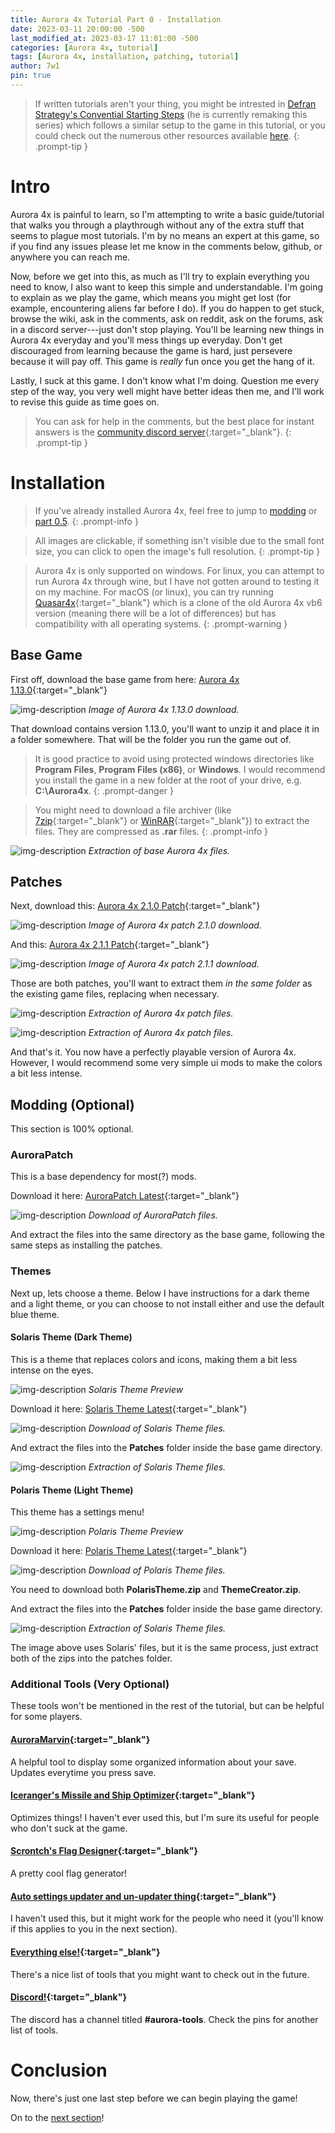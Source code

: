 ```yaml
---
title: Aurora 4x Tutorial Part 0 - Installation
date: 2023-03-11 20:00:00 -500
last_modified_at: 2023-03-17 11:01:00 -500
categories: [Aurora 4x, tutorial]
tags: [Aurora 4x, installation, patching, tutorial]
author: 7w1
pin: true
---
```


> If written tutorials aren't your thing, you might be intrested in [Defran Strategy's Convential Starting Steps](https://www.youtube.com/playlist?list=PLfTxfvIdAKlvsRH7jgj9Ew9g4FntgKSip) (he is currently remaking this series) which follows a similar setup to the game in this tutorial, or you could check out the numerous other resources available [here](https://7w1.github.io/posts/resources/).
{: .prompt-tip }

# Intro

Aurora 4x is painful to learn, so I'm attempting to write a basic guide/tutorial that walks you through a playthrough without any of the extra stuff that seems to plague most tutorials. I'm by no means an expert at this game, so if you find any issues please let me know in the comments below, github, or anywhere you can reach me.

Now, before we get into this, as much as I'll try to explain everything you need to know, I also want to keep this simple and understandable. I'm going to explain as we play the game, which means you might get lost (for example, encountering aliens far before I do). If you do happen to get stuck, browse the wiki, ask in the comments, ask on reddit, ask on the forums, ask in a discord server---just don't stop playing. You'll be learning new things in Aurora 4x everyday and you'll mess things up everyday. Don't get discouraged from learning because the game is hard, just persevere because it will pay off. This game is *really* fun once you get the hang of it.

Lastly, I suck at this game. I don't know what I'm doing. Question me every step of the way, you very well might have better ideas then me, and I'll work to revise this guide as time goes on.

> You can ask for help in the comments, but the best place for instant answers is the [community discord server](https://discord.gg/Q5ryqdW "Seriously, join."){:target="_blank"}.
{: .prompt-tip }

# Installation

> If you've already installed Aurora 4x, feel free to jump to [modding](https://7w1.github.io/posts/tutorial0/#modding-optional) or [part 0.5](https://7w1.github.io/posts/tutorial0-5/).
{: .prompt-info }

> All images are clickable, if something isn't visible due to the small font size, you can click to open the image's full resolution.
{: .prompt-tip }

> Aurora 4x is only supported on windows.
> For linux, you can attempt to run Aurora 4x through wine, but I have not gotten around to testing it on my machine.
> For macOS (or linux), you can try running [Quasar4x](https://ozer0.itch.io/quasar4x "A clone of Aurora 4x vb6."){:target="_blank"} which is a clone of the old Aurora 4x vb6 version (meaning there will be a lot of differences) but has compatibility with all operating systems.
{: .prompt-warning }

## Base Game

First off, download the base game from here: [Aurora 4x 1.13.0](https://aurora2.pentarch.org/index.php?topic=10635.0 "Aurora 4x Version 1.13.0"){:target="_blank"}

![img-description](/assets/img/aurora4x/tutorial0/download1.png)
_Image of Aurora 4x 1.13.0 download._

That download contains version 1.13.0, you'll want to unzip it and place it in a folder somewhere. That will be the folder you run the game out of.

> It is good practice to avoid using protected windows directories like **Program Files**, **Program Files (x86)**, or **Windows**. I would recommend you install the game in a new folder at the root of your drive, e.g. **C:\Aurora4x**.
{: .prompt-danger }

> You might need to download a file archiver (like [7zip](https://www.7-zip.org/ "7zip File Archiver"){:target="_blank"} or [WinRAR](https://www.win-rar.com/ "WinRAR File Archiver"){:target="_blank"}) to extract the files. They are compressed as **.rar** files.
{: .prompt-info }

![img-description](/assets/img/aurora4x/tutorial0/extract1.png)
_Extraction of base Aurora 4x files._

## Patches

Next, download this: [Aurora 4x 2.1.0 Patch](https://aurora2.pentarch.org/index.php?topic=13049.0 "Aurora 4x Version 2.1.0 Patch"){:target="_blank"}

![img-description](/assets/img/aurora4x/tutorial0/download2.png)
_Image of Aurora 4x patch 2.1.0 download._

And this: [Aurora 4x 2.1.1 Patch](https://aurora2.pentarch.org/index.php?topic=13077.0 "Aurora 4x Version 2.1.1 Patch"){:target="_blank"}

![img-description](/assets/img/aurora4x/tutorial0/download3.png)
_Image of Aurora 4x patch 2.1.1 download._

Those are both patches, you'll want to extract them *in the same folder* as the existing game files, replacing when necessary.

![img-description](/assets/img/aurora4x/tutorial0/extract2.png)
_Extraction of Aurora 4x patch files._

![img-description](/assets/img/aurora4x/tutorial0/extract3.png)
_Extraction of Aurora 4x patch files._

And that's it. You now have a perfectly playable version of Aurora 4x. However, I would recommend some very simple ui mods to make the colors a bit less intense.

## Modding (Optional)

This section is 100% optional.

### AuroraPatch

This is a base dependency for most(?) mods.

Download it here: [AuroraPatch Latest](https://github.com/Aurora-Modders/AuroraPatch/releases "Aurora Patch Latest Release"){:target="_blank"}

![img-description](/assets/img/aurora4x/tutorial0/aurorapatch.png)
_Download of AuroraPatch files._

And extract the files into the same directory as the base game, following the same steps as installing the patches.

### Themes

Next up, lets choose a theme. Below I have instructions for a dark theme and a light theme, or you can choose to not install either and use the default blue theme.

#### Solaris Theme (Dark Theme)

This is a theme that replaces colors and icons, making them a bit less intense on the eyes.

![img-description](https://raw.githubusercontent.com/simast/SolarisTheme/master/SolarisTheme.png)
_Solaris Theme Preview_

Download it here: [Solaris Theme Latest](https://github.com/simast/SolarisTheme/releases "Solaris Theme Latest Release"){:target="_blank"}

![img-description](/assets/img/aurora4x/tutorial0/solaris0.png)
_Download of Solaris Theme files._

And extract the files into the **Patches** folder inside the base game directory.

![img-description](/assets/img/aurora4x/tutorial0/solaris.png)
_Extraction of Solaris Theme files._

#### Polaris Theme (Light Theme)

This theme has a settings menu!

![img-description](https://raw.githubusercontent.com/quasar-kyle/PolarisTheme/main/PolarisTheme.png)
_Polaris Theme Preview_

Download it here: [Polaris Theme Latest](https://github.com/quasar-kyle/PolarisTheme/releases "Polaris Theme Latest Release"){:target="_blank"}

![img-description](/assets/img/aurora4x/tutorial0/polaris0.png)
_Download of Polaris Theme files._

You need to download both **PolarisTheme.zip** and **ThemeCreator.zip**.

And extract the files into the **Patches** folder inside the base game directory.

![img-description](/assets/img/aurora4x/tutorial0/solaris.png)
_Extraction of Solaris Theme files._

The image above uses Solaris' files, but it is the same process, just extract both of the zips into the patches folder.

### Additional Tools (Very Optional)

These tools won't be mentioned in the rest of the tutorial, but can be helpful for some players.

#### [AuroraMarvin](https://aurora2.pentarch.org/index.php?topic=12233.0){:target="_blank"}

A helpful tool to display some organized information about your save. Updates everytime you press save.

#### [Iceranger's Missile and Ship Optimizer](https://aurora2.pentarch.org/index.php?topic=10999.0){:target="_blank"}

Optimizes things! I haven't ever used this, but I'm sure its useful for people who don't suck at the game.

#### [Scrontch's Flag Designer](https://flag-designer.appspot.com/){:target="_blank"}

A pretty cool flag generator!

#### [Auto settings updater and un-updater thing](https://aurora2.pentarch.org/index.php?topic=11237.0){:target="_blank"}

I haven't used this, but it might work for the people who need it (you'll know if this applies to you in the next section).

#### [Everything else!](https://aurora2.pentarch.org/index.php?board=282.0){:target="_blank"}

There's a nice list of tools that you might want to check out in the future.

#### [Discord!](https://discord.gg/Q5ryqdW){:target="_blank"}

The discord has a channel titled **#aurora-tools**. Check the pins for another list of tools.

# Conclusion

Now, there's just one last step before we can begin playing the game!

On to the [next section](https://7w1.github.io/posts/tutorial0-5/)!